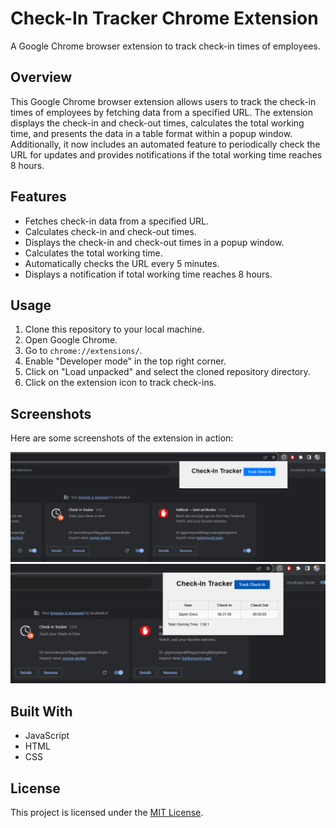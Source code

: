 # Check-In Tracker Chrome Extension

A Google Chrome browser extension to track check-in times of employees.

## Overview

This Google Chrome browser extension allows users to track the check-in times of employees by fetching data from a specified URL. The extension displays the check-in and check-out times, calculates the total working time, and presents the data in a table format within a popup window. Additionally, it now includes an automated feature to periodically check the URL for updates and provides notifications if the total working time reaches 8 hours.

## Features

- Fetches check-in data from a specified URL.
- Calculates check-in and check-out times.
- Displays the check-in and check-out times in a popup window.
- Calculates the total working time.
- Automatically checks the URL every 5 minutes.
- Displays a notification if total working time reaches 8 hours.

## Usage

1. Clone this repository to your local machine.
2. Open Google Chrome.
3. Go to `chrome://extensions/`.
4. Enable "Developer mode" in the top right corner.
5. Click on "Load unpacked" and select the cloned repository directory.
6. Click on the extension icon to track check-ins.

## Screenshots

Here are some screenshots of the extension in action:

![Popup Screenshot](screenshots/Screenshot_1.png)
![Table Screenshot](screenshots/Screenshot_2.png)

## Built With

- JavaScript
- HTML
- CSS

## License

This project is licensed under the [MIT License](LICENSE).
